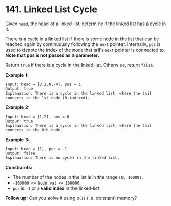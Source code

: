 # 141. Linked List Cycle

Given `head`, the head of a linked list, determine if the linked list has a cycle in it.

There is a cycle in a linked list if there is some node in the list that can be reached again by continuously following the `next` pointer. Internally, `pos` is used to denote the index of the node that tail's `next` pointer is connected to. **Note that pos is not passed as a parameter.**

Return `true` if there is a cycle in the linked list. Otherwise, return `false`.

**Example 1:**

    Input: head = [3,2,0,-4], pos = 1
    Output: true
    Explanation: There is a cycle in the linked list, where the tail connects to the 1st node (0-indexed).

**Example 2:**

    Input: head = [1,2], pos = 0
    Output: true
    Explanation: There is a cycle in the linked list, where the tail connects to the 0th node.

**Example 3:**

    Input: head = [1], pos = -1
    Output: false
    Explanation: There is no cycle in the linked list.

**Constraints:**

- The number of the nodes in the list is in the range `[0, 10000]`.
- `-100000 <= Node.val <= 100000`.
- `pos` is `-1` or a **valid index** in the linked-list.

**Follow up:** Can you solve it using `O(1)` (i.e. constant) memory?
